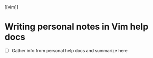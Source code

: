 [[vim]]

# Writing personal notes in Vim help docs

- [ ] Gather info from personal help docs and summarize here
